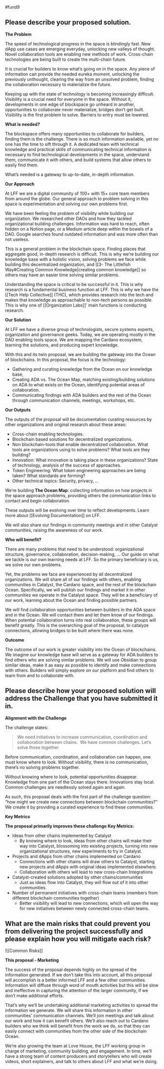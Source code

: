 #fund9 

## Please describe your proposed solution.
**The Problem**

The speed of technological progress in the space is blindingly fast. New dApp use cases are emerging everyday, unlocking new valleys of thought. Novel collaboration tools are enabling new methods of work. Cross-chain technologies are being built to create the multi-chain future.

  

It is crucial for builders to know what’s going on in the space. Any piece of information can provide the needed eureka moment, unlocking the previously unthought, clearing the way from an unsolved problem, finding the collaboration necessary to materialize the future. 

  

Keeping up with the state of technology is becoming increasingly difficult. Visibility is a crucial need for everyone in the space. Without it, developments in one edge of blockspace go unheard in another, opportunities to collaborate never materialize, bridges don’t get built. Visibility is the first problem to solve. Barriers to entry must be lowered.

  

**What is needed?**

The blockspace offers many opportunities to collaborate for builders, finding them is the challenge. There is so much information available, yet no one has the time to sift through it. A dedicated team with technical knowledge and practical skills of communicating technical information is necessary to find technological developments in the space, understand them, communicate it with others, and build systems that allow others to easily find them. 

  

What’s needed is a gateway to up-to-date, in-depth information.

  

**Our Approach**

At LFF we are a digital community of 100+ with 15+ core team members from around the globe. Our general approach to problem solving in this space is experimentation and solving our own problems first. 

  

We have been feeling the problem of visibility while building our organization. We researched other DAOs and how they tackled organizational building challenges. Information was hard to reach, often hidden on a Notion page, or a Medium article deep within the bowels of a DAO. Google searches found outdated information and was more often than not useless. 

  

This is a general problem in the blockchain space. Finding places that aggregate good, in-depth research is difficult. This is why we’re building our knowledge base with a holistic vision, solving problems we face while building this decentralized organization, and [[3- The Littlefish Way#Creating Common Knowledge|creating common knowledge]] so others may have an easier time solving similar problems. 


  


Understanding the space is critical to be successful in it. This is why research is a fundamental business function at LFF. This is why we have the [[Tech Help Collective]] (THC), which provides research into the tech and makes that knowledge as approachable to non-tech persons as possible. This is why one of [[Organization Labs]]' main functions is conducting research. 

  

**Our Solution**

At LFF we have a diverse group of technologists, secure systems experts, organization and governance geeks. Today, we are operating mostly in the DAO enabling tools space. We are mapping the Cardano ecosystem, learning the solutions, and producing expert knowledge. 

With this and its twin proposal, we are building the gateway into the Ocean of blockchains. In this proposal, the focus is the technology:

-   Gathering and curating knowledge from the Ocean on our knowledge base,
-   Creating ADA vs. The Ocean Map, matching existing/building solutions on ADA to what exists on the Ocean, identifying potential areas of collaboration.
-   Communicating findings with ADA builders and the rest of the Ocean through communication channels, meetings, workshops, etc.

  

**Our Outputs**

The outputs of the proposal will be documentation curating resources by other organizations and original research about these areas:

-   Cross-chain enabling technologies.
-   Blockchain based solutions for decentralized organizations. 
-   Non blockchain-tools that enable decentralized collaboration. What tools are organizations using to solve problems? What tools are they building?
-   Innovation: What innovation is taking place in these organizations? State of technology, analysis of the success of approaches.
-   Token Engineering: What token engineering approaches are being taken? What standards are forming? 
-   Other technical topics: Security, privacy, …

  

We’re building **The Ocean Map**: collecting information on how projects in the space approach problems, providing others the communication links to contact and begin collaboration. 

These outputs will be evolving over time to reflect developments. Learn more about [[Evolving Documentation]] on LFF. 

  

We will also share our findings in community meetings and in other Catalyst communities, raising the awareness of our work.

  

**Who will benefit?**

There are many problems that need to be understood: organizational structure, governance, collaboration, decision-making, … Our guide on what we tackle is our own learning needs at LFF. So the primary beneficiary is us, we solve our own problems. 

  

Yet, the problems we face are experienced by all decentralized organizations. We will share all of our findings with others, enabling communities in Catalyst, the Cardano space, and the rest of the blockchain Ocean. Specifically, we will publish our findings and market it in other communities we operate in the Catalyst space. They will be a beneficiary of our work, learning about the Ocean and finding possible partners.

  

We will find collaboration opportunities between builders in the ADA space and in the Ocean. We will contact them and let them know of our findings. When potential collaboration turns into real collaboration, these groups will benefit greatly. This is the overarching goal of the proposal, to catalyze connections, allowing bridges to be built where there was none.

  

**Outcome**

The outcome of our work is greater visibility into the Ocean of blockchains. We imagine our knowledge base will serve as a gateway for ADA builders to find others who are solving similar problems. We will use Obsidian to group similar ideas, make it as easy as possible to identify and make connections with others. Builders will simply explore on our platform and find others to learn from and to collaborate with.

## Please describe how your proposed solution will address the Challenge that you have submitted it in.

**Alignment with the Challenge**

The challenge states:
> We need initiatives to increase communication, coordination and collaboration between chains. 
> We have common challenges. Let’s solve those together.
>   

  

Before communication, coordination, and collaboration can happen, one must know where to look. Without visibility, there is no communication, there’s no solving problems together. 

  

Without knowing where to look, potential opportunities disappear. Knowledge from one part of the Ocean stays there. Innovations stay local. Common challenges are needlessly solved again and again.

  

As such, this proposal deals with the first part of the challenge question: “how might we create new connections between blockchain communities?” We create it by providing a curated experience to find these communities.

  

**Key Metrics**

**The proposal primarily improves these challenge Key Metrics:**

-   Ideas from other chains implemented by Catalyst
	-   By knowing where to look, ideas from other chains will make their way into Catalyst, blossoming into existing projects, turning into new organizational structures, new experiments to try in Catalyst.
-   Projects and dApps from other chains implemented on Cardano
	-   Connections with other chains will draw others to Catalyst, starting new projects and dApps with original ideas implemented elsewhere.
	-   Collaboration with others will lead to new cross-chain Integrations
-   Catalyst-created solutions adopted by other chains/communities
	-   Just as ideas flow into Catalyst, they will flow out of it into other communities.
-   Number of permanent initiatives with cross-chain teams (members from different blockchain communities together)
	-   Better visibility will lead to new connections, which will open the way for new initiatives between newly connected cross-chain teams.

## What are the main risks that could prevent you from delivering the project successfully and please explain how you will mitigate each risk?
![[Common Risks]]

**This proposal - Marketing** 

The success of the proposal depends highly on the spread of the information generated. If we don’t take this into account, all this proposal will accomplish is a better informed LFF and a few other communities. Information will diffuse through word of mouth activities but this will be slow and ineffective in capturing the attention of the larger community, if we don’t make additional efforts.

  

That’s why we’ll be undertaking additional marketing activities to spread the information we generate. We will share this information in other communities' communication channels. We’ll join meetings and talk about our work and how it can benefit others. We’ll also reach out to Cardano builders who we think will benefit from the work we do, so that they can easily connect with communities from the other side of the blockchain Ocean. 

  

We’re also growing the team at Love House, the LFF working group in charge of marketing, community building, and engagement. In time, we’ll have a strong team of content producers and storytellers who will create videos, short explainers, and talk to others about LFF and what we’re doing.